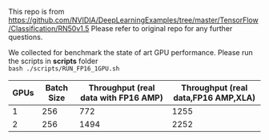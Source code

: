 This repo is from https://github.com/NVIDIA/DeepLearningExamples/tree/master/TensorFlow/Classification/RN50v1.5
Please refer to original repo for any further questions.  
  
We collected for benchmark the state of art GPU performance. Please run the scripts in **scripts** folder  
`bash ./scripts/RUN_FP16_1GPU.sh`  


| GPUs  | Batch Size| Throughput (real data with FP16 AMP) | Throughput (real data,FP16 AMP,XLA) |
| ------------- | ----------- | ------------- |---------------|
| 1  | 256 | 772  | 1255 |
| 2  | 256 | 1494 | 2252 |
